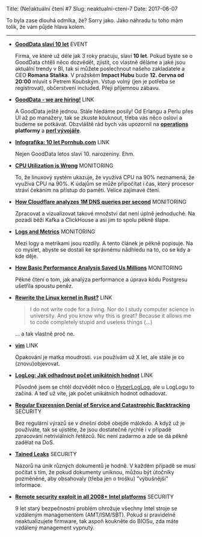 Title: (Ne)aktuální čtení #7
Slug: neaktualni-cteni-7
Date: 2017-06-07

To byla zase dlouhá odmlka, že? Sorry jako. Jako náhradu tu toho mám tolik, že vám půjde hlava kolem.

---

*   **[GoodData slaví 10 let](http://info.gooddata.com/10year_registration.html)** <span class="label label-default">EVENT</span>

    Firma, ve které už déle jak 3 roky pracuju, slaví **10 let**. Pokud byste se o GoodData chtěli něco dozvědět, zjistit, co vlastně děláme a jaké jsou aktuální trendy v BI, tak si můžete poslechnout našeho zakladatele a CEO **Romana Staňka**. V pražském **Impact Hubu** bude **12. června od 20:00** mluvit s Petrem Koubským. Vstup volný (jen je potřeba se registrovat), občerstvení included. Přeji příjemnou zábavu.

*   **[GoodData - we are hiring!](http://app.jobvite.com/m?3cAmIiwD)** <span class="label label-default">LINK</span>

    A GoodData ještě jednou. Stále hledáme posily! Od Erlangu a Perlu přes UI až po manažery, tak se zkuste kouknout, třeba vás něco osloví a budeme se potkávat. Obzvláště rád bych vás upozornil na **[operations](http://app.jobvite.com/m?3eMqIiwV) platformy** a **[perl vývojáře](http://app.jobvite.com/m?36CmIiwz)**.

*   **[Infografika: 10 let Pornhub.com](https://www.pornhub.com/event/10years)** <span class="label label-default">LINK</span>

    Nejen GoodData letos slaví 10. narozeniny. Ehm.

*   **[CPU Utilization is Wrong](http://www.brendangregg.com/blog/2017-05-09/cpu-utilization-is-wrong.html)** <span class="label label-info">MONITORING</span>

    To, že linuxový systém ukazuje, že využívá CPU na 90% neznamená, že využívá CPU na 90%. K údajům se může připočítat i čas, který procesor stráví čekáním na přístup do paměti. Velice zajímavé čtení.

*   **[How Cloudflare analyzes 1M DNS queries per second](https://blog.cloudflare.com/how-cloudflare-analyzes-1m-dns-queries-per-second/?)** <span class="label label-info">MONITORING</span>

    Zpracovat a vizualizovat takové množství dat není úplně jednoduché. Na pozadí běží Kafka a ClickHouse a asi jim to spolu pěkně šlape.

*   **[Logs and Metrics](https://medium.com/@cindysridharan/logs-and-metrics-6d34d3026e38?__s=jzg31m4yeeuaubkvszgs)** <span class="label label-info">MONITORING</span>

    Mezi logy a metrikami jsou rozdíly. A tento článek je pěkně popisuje. Na co myslet, abyste se dostali ke správnému nádhledu na to, co se kdy a kde děje.

*   **[How Basic Performance Analysis Saved Us Millions](https://blog.heapanalytics.com/basic-performance-analysis-saved-us-millions/)** <span class="label label-info">MONITORING</span>

    Pěkné čtení o tom, jak analýza performance a úprava kódu Postgresu ušetřila spoustu peněz.

*   **[Rewrite the Linux kernel in Rust?](https://dominuscarnufex.github.io/cours/rs-kernel/en.html)** <span class="label label-default">LINK</span>

    > I do not write code for a living. Nor do I study computer science in university. And you know why this is great? Because it allows me to code completely stupid and useless things (...)

    ... a tak vlastně proč ne.

*   **[vim](http://www.nti.tul.cz/~satrapa/docs/vim/)** <span class="label label-default">LINK</span>

    Opakování je matka moudrosti. `vim` používám už X let, ale stále je co (znovu)objevovat.

*   **[LogLog: Jak odhadnout počet unikátních hodnot](https://programio.havrlant.cz/loglog/)** <span class="label label-default">LINK</span>

    Původně jsem se chtěl dozvědět něco o [HyperLogLog](https://programio.havrlant.cz/hyperloglog/), ale u LogLogu to začíná. A teď už víte, jak počet unikátních hodnot odhadovat.

*   **[Regular Expression Denial of Service and Catastrophic Backtracking](https://snyk.io/blog/redos-and-catastrophic-backtracking/)** <span class="label label-danger">SECURITY</span>

    Bez regulární výrazů se v dnešní době obejde málokdo. A když už je používáte, tak se ujistěte, že jsou dostatečně rychlé i v případě zpracování netriviálních řetězců. Nic není zadarmo a zde se dá pěkně zadělat na DoS.

*   **[Tained Leaks](https://www.schneier.com/blog/archives/2017/05/tainted_leaks.html)** <span class="label label-danger">SECURITY</span>

    Názorů na únik různých dokumentů je hodně. V každém případě se musí počítat s tím, že pokud dokumenty uniknou, můžou být útočníky pozměněné, aby obsahovaly (třeba jen o trošku) "výbušnější" informace.

*   **[Remote security exploit in all 2008+ Intel platforms](https://semiaccurate.com/2017/05/01/remote-security-exploit-2008-intel-platforms/)** <span class="label label-danger">SECURITY</span>

    9 let starý bezpečnostní problém ohrožuje všechny Intel stroje se vzdáleným managementem (AMT/ISM/SBT). Pokud si pravidelně neaktualizujete firmware, tak aspoň koukněte do BIOSu, zda máte vzdálený management vypnutý.
